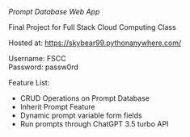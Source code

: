 *Prompt Database Web App*

Final Project for Full Stack Cloud Computing Class

Hosted at:
https://skybear99.pythonanywhere.com/ 

Username: FSCC\
Password: passw0rd

Feature List:
- CRUD Operations on Prompt Database
- Inherit Prompt Feature
- Dynamic prompt variable form fields
- Run prompts through ChatGPT 3.5 turbo API


